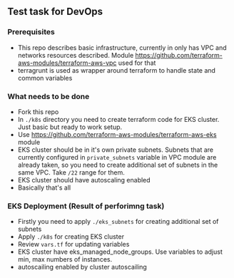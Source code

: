 ## Test task for DevOps 

### Prerequisites
- This repo describes basic infrastructure, currently in only has VPC and networks resources described. Module https://github.com/terraform-aws-modules/terraform-aws-vpc used for that
- terragrunt is used as wrapper around terraform to handle state and common variables

### What needs to be done
- Fork this repo
- In `./k8s` directory you need to create terraform code for EKS cluster. Just basic but ready to work setup.
- Use https://github.com/terraform-aws-modules/terraform-aws-eks module
- EKS cluster should be in it's own private subnets. Subnets that are currently configured in `private_subnets` variable in VPC module are already taken, so you need to create additional set of subnets in the same VPC. Take `/22` range for them.
- EKS cluster should have autoscaling enabled
- Basically that's all

### EKS Deployment (Result of perforimng task)
- Firstly you need to apply `./eks_subnets` for creating additional set of subnets
- Apply `./k8s` for creating EKS cluster
- Review `vars.tf` for updating variables
- EKS cluster have eks_managed_node_groups. Use variables to adjust min, max numbers of instances.
- autoscailing enabled by cluster autoscailing
